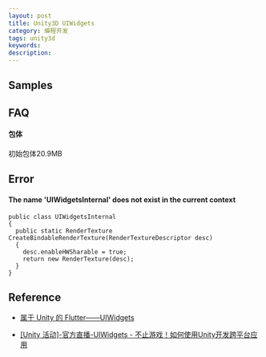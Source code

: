 ```yaml
---
layout: post
title: Unity3D UIWidgets
category: 编程开发
tags: unity3d
keywords: 
description: 
---
```


## Samples

## FAQ

#### 包体

初始包体20.9MB

## Error

####  The name 'UIWidgetsInternal' does not exist in the current context

```
public class UIWidgetsInternal
{
  public static RenderTexture CreateBindableRenderTexture(RenderTextureDescriptor desc)
  {
    desc.enableHWSharable = true;
    return new RenderTexture(desc);
  }
}
```

## Reference

* [属于 Unity 的 Flutter——UIWidgets](https://frankorz.com/2019/04/01/uiwidgets-practice/index.html)

* [[Unity 活动]-官方直播-UIWidgets - 不止游戏！如何使用Unity开发跨平台应用](https://www.bilibili.com/video/av47558897/?vd_source=3c786b79942015ab0f27038d72c371f9)

